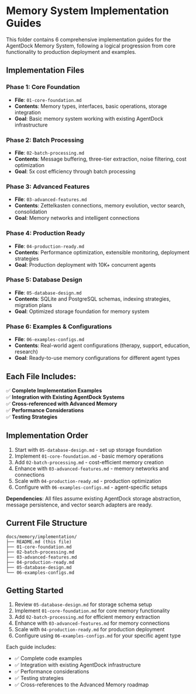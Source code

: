 # Memory System Implementation Guides

This folder contains 6 comprehensive implementation guides for the AgentDock Memory System, following a logical progression from core functionality to production deployment and examples.

## Implementation Files

### Phase 1: Core Foundation
- **File**: `01-core-foundation.md`
- **Contents**: Memory types, interfaces, basic operations, storage integration
- **Goal**: Basic memory system working with existing AgentDock infrastructure

### Phase 2: Batch Processing
- **File**: `02-batch-processing.md`  
- **Contents**: Message buffering, three-tier extraction, noise filtering, cost optimization
- **Goal**: 5x cost efficiency through batch processing

### Phase 3: Advanced Features
- **File**: `03-advanced-features.md`
- **Contents**: Zettelkasten connections, memory evolution, vector search, consolidation
- **Goal**: Memory networks and intelligent connections

### Phase 4: Production Ready
- **File**: `04-production-ready.md`
- **Contents**: Performance optimization, extensible monitoring, deployment strategies
- **Goal**: Production deployment with 10K+ concurrent agents

### Phase 5: Database Design
- **File**: `05-database-design.md`
- **Contents**: SQLite and PostgreSQL schemas, indexing strategies, migration plans
- **Goal**: Optimized storage foundation for memory system

### Phase 6: Examples & Configurations
- **File**: `06-examples-configs.md`
- **Contents**: Real-world agent configurations (therapy, support, education, research)
- **Goal**: Ready-to-use memory configurations for different agent types

## Each File Includes:

✅ **Complete Implementation Examples**  
✅ **Integration with Existing AgentDock Systems**  
✅ **Cross-referenced with Advanced Memory**  
✅ **Performance Considerations**  
✅ **Testing Strategies**

## Implementation Order

1. Start with `05-database-design.md` - set up storage foundation
2. Implement `01-core-foundation.md` - basic memory operations
3. Add `02-batch-processing.md` - cost-efficient memory creation
4. Enhance with `03-advanced-features.md` - memory networks and connections
5. Scale with `04-production-ready.md` - production optimization
6. Configure with `06-examples-configs.md` - agent-specific setups

**Dependencies**: All files assume existing AgentDock storage abstraction, message persistence, and vector search adapters are ready.

## Current File Structure

```
docs/memory/implementation/
├── README.md (this file)
├── 01-core-foundation.md
├── 02-batch-processing.md
├── 03-advanced-features.md
├── 04-production-ready.md
├── 05-database-design.md
└── 06-examples-configs.md
```

## Getting Started

1. Review `05-database-design.md` for storage schema setup
2. Implement `01-core-foundation.md` for core memory functionality
3. Add `02-batch-processing.md` for efficient memory extraction
4. Enhance with `03-advanced-features.md` for memory connections
5. Scale with `04-production-ready.md` for production deployment
6. Configure using `06-examples-configs.md` for your specific agent type

Each guide includes:
- ✅ Complete code examples
- ✅ Integration with existing AgentDock infrastructure  
- ✅ Performance considerations
- ✅ Testing strategies
- ✅ Cross-references to the Advanced Memory roadmap 
